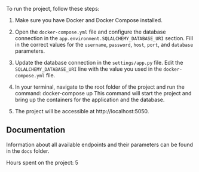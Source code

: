 
To run the project, follow these steps:

1. Make sure you have Docker and Docker Compose installed.

2. Open the `docker-compose.yml` file and configure the database connection in the `app.environment.SQLALCHEMY_DATABASE_URI` section. Fill in the correct values for the `username`, `password`, `host`, `port`, and `database` parameters.

3. Update the database connection in the `settings/app.py` file. Edit the `SQLALCHEMY_DATABASE_URI` line with the value you used in the `docker-compose.yml` file.

4. In your terminal, navigate to the root folder of the project and run the command: docker-compose up
This command will start the project and bring up the containers for the application and the database.

5. The project will be accessible at http://localhost:5050.

## Documentation

Information about all available endpoints and their parameters can be found in the `docs` folder.

Hours spent on the project: 5
